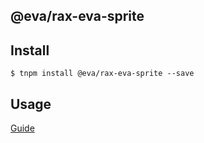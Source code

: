 ## @eva/rax-eva-sprite

## Install

```
$ tnpm install @eva/rax-eva-sprite --save
```

## Usage

[Guide](https://yuque.com/eva/rax-eva/sprite)
